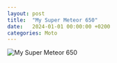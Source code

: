 ```yaml
---
layout: post
title:  "My Super Meteor 650"
date:   2024-01-01 00:00:00 +0200
categories: Moto
---
```


![My Super Meteor 650](https://onedrive.live.com/embed?resid=6958bccc4c47c1d3%21234569&authkey=%21AKiH8UleCaBmjzw&width=853&height=480 "My Super Meteor 650")